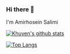 ### Hi there 👋
I'm Amirhosein Salimi

[![Khuyen's github stats](https://github-readme-stats.vercel.app/api?username=TheSalimi&count_private=true&show_icons=true&theme=dark&hide_rank=false)](https://github.com/anuraghazra/github-readme-stats)       

[![Top Langs](https://github-readme-stats.vercel.app/api/top-langs/?username=TheSalimi)](https://github.com/anuraghazra/github-readme-stats)

